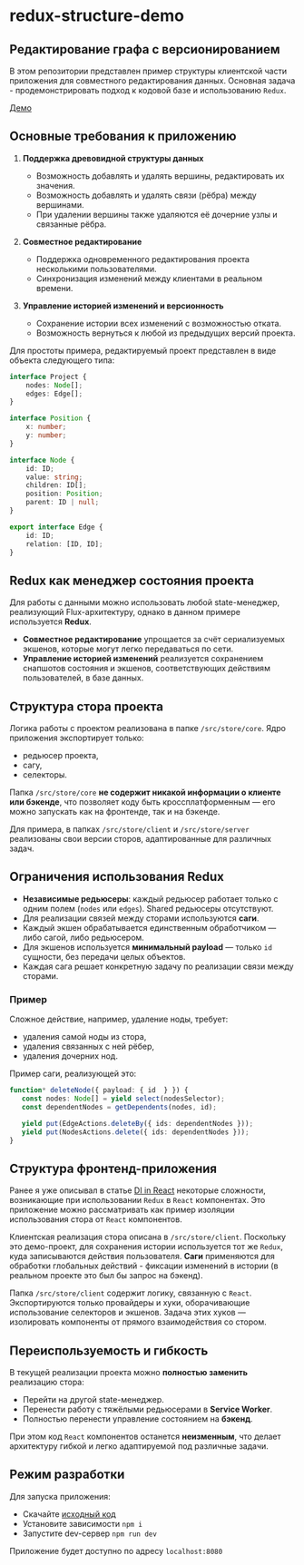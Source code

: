 # redux-structure-demo

## Редактирование графа с версионированием

В этом репозитории представлен пример структуры клиентской части приложения для совместного редактирования данных.
Основная задача - продемонстрировать подход к кодовой базе и использованию `Redux`.

[Демо](https://adorableredpanda.github.io/redux-structure-demo/)

## Основные требования к приложению

1. **Поддержка древовидной структуры данных**
   - Возможность добавлять и удалять вершины, редактировать их значения.
   - Возможность добавлять и удалять связи (рёбра) между вершинами.
   - При удалении вершины также удаляются её дочерние узлы и связанные рёбра.

2. **Совместное редактирование**
   - Поддержка одновременного редактирования проекта несколькими пользователями.
   - Синхронизация изменений между клиентами в реальном времени.

3. **Управление историей изменений и версионность**
   - Сохранение истории всех изменений с возможностью отката.
   - Возможность вернуться к любой из предыдущих версий проекта.

Для простоты примера, редактируемый проект представлен в виде объекта следующего типа:

```typescript
interface Project {
    nodes: Node[];
    edges: Edge[];
}

interface Position {
    x: number;
    y: number;
}

interface Node {
    id: ID;
    value: string;
    children: ID[];
    position: Position;
    parent: ID | null;
}

export interface Edge {
    id: ID;
    relation: [ID, ID];
}
```
## Redux как менеджер состояния проекта

Для работы с данными можно использовать любой state-менеджер, реализующий Flux-архитектуру, однако в данном примере используется **Redux**.

- **Совместное редактирование** упрощается за счёт сериализуемых экшенов, которые могут легко передаваться по сети.
- **Управление историей изменений** реализуется сохранением снапшотов состояния и экшенов, соответствующих действиям пользователей, в базе данных.

## Структура стора проекта

Логика работы с проектом реализована в папке `/src/store/core`. Ядро приложения экспортирует только:

- редьюсер проекта,
- сагу,
- селекторы.

Папка `/src/store/core` **не содержит никакой информации о клиенте или бэкенде**, что позволяет коду быть 
кроссплатформенным — его можно запускать как на фронтенде, так и на бэкенде.

Для примера, в папках `/src/store/client` и `/src/store/server` реализованы свои версии сторов, адаптированные для 
различных задач.

## Ограничения использования Redux

- **Независимые редьюсеры**: каждый редьюсер работает только с одним полем (`nodes` или `edges`). Shared редьюсеры отсутствуют.
- Для реализации связей между сторами используются **саги**.
- Каждый экшен обрабатывается единственным обработчиком — либо сагой, либо редьюсером.
- Для экшенов используется **минимальный payload** — только `id` сущности, без передачи целых объектов.
- Каждая сага решает конкретную задачу по реализации связи между сторами.

### Пример
Сложное действие, например, удаление ноды, требует:
- удаления самой ноды из стора,
- удаления связанных с ней рёбер,
- удаления дочерних нод.

Пример саги, реализующей это:

```typescript
function* deleteNode({ payload: { id  } }) {
   const nodes: Node[] = yield select(nodesSelector);
   const dependentNodes = getDependents(nodes, id);

   yield put(EdgeActions.deleteBy({ ids: dependentNodes }));
   yield put(NodesActions.delete({ ids: dependentNodes }));
}
```

## Структура фронтенд-приложения

Ранее я уже описывал в статье [DI in React](https://github.com/AdorableRedPanda/di-react-redux) некоторые сложности,
возникающие при использовании `Redux` в `React` компонентах. Это приложение можно рассматривать как пример изоляции 
использования стора от `React` компонентов.

Клиентская реализация стора описана в `/src/store/client`. Поскольку это демо-проект, для сохранения истории используется
тот же `Redux`, куда записываются действия пользователя. **Саги** применяются для обработки глобальных действий - 
фиксации изменений в истории (в реальном проекте это был бы запрос на бэкенд).

Папка `/src/store/client` содержит логику, связанную с `React`.
Экспортируются только провайдеры и хуки, оборачивающие использование селекторов и экшенов.
Задача этих хуков — изолировать компоненты от прямого взаимодействия со стором.

## Переиспользуемость и гибкость

В текущей реализации проекта можно **полностью заменить** реализацию стора:

- Перейти на другой state-менеджер.
- Перенести работу с тяжёлыми редьюсерами в **Service Worker**.
- Полностью перенести управление состоянием на **бэкенд**.

При этом код `React` компонентов останется **неизменным**, что делает архитектуру гибкой и легко адаптируемой под различные задачи.


## Режим разработки
Для запуска приложения:
- Скачайте [исходный код](https://github.com/AdorableRedPanda/redux-structure-demo)
- Установите зависимости `npm i`
- Запустите dev-сервер `npm run dev`

Приложение будет доступно по адресу `localhost:8080`
